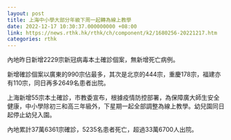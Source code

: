 ```yaml
---
layout: post
title: 上海中小學大部分年級下周一起轉為線上教學
date: 2022-12-17 10:30:37.000000000 +08:00
link: https://news.rthk.hk/rthk/ch/component/k2/1680256-20221217.htm
categories: rthk
---
```


內地昨日新增2229宗新冠病毒本土確診個案，無新增死亡病例。

新增確診個案以廣東的990宗佔最多，其次是北京的444宗，重慶178宗，福建亦有110宗，同日再多2649名患者出院。

上海新增55宗本土確診，市教委宣布，根據疫情防控部署，為保障廣大師生安全健康，中小學除初三和高三年級外，下星期一起全部調整為線上教學。幼兒園同日起停止幼兒入園。

內地累計37萬6361宗確診，5235名患者死亡，超過33萬6700人出院。
